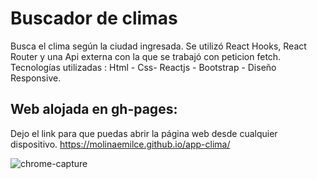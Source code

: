 # Buscador de climas
Busca el clima según la ciudad ingresada. Se utilizó React Hooks, React Router y una Api externa con la que se trabajó con peticion fetch.
Tecnologías utilizadas : Html - Css- Reactjs - Bootstrap - Diseño Responsive.

## Web alojada en gh-pages: 
Dejo el link para que puedas abrir la página web desde cualquier dispositivo.
https://molinaemilce.github.io/app-clima/

![chrome-capture](https://user-images.githubusercontent.com/74062042/126056845-8dedb9fa-e3ec-428f-83d8-6ae96bef11f8.gif)

